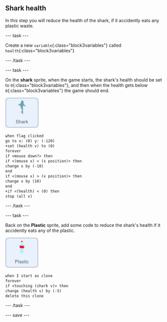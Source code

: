 ## Shark health

In this step you will reduce the health of the shark, if it accidently eats any plastic waste.

--- task ---

Create a new `variable`{:class="block3variables"} called `health`{:class="block3variables"}

--- /task ---

--- task ---

On the **shark** sprite, when the game starts, the shark's health should be set to `0`{:class="block3variables"}, and then when the health gets below `0`{:class="block3variables"} the game should end.

![shark sprite](images/shark-sprite.png)

```blocks3
when flag clicked
go to x: (0) y: (-120)
+set (health v) to (0)
forever
if <mouse down?> then
if <(mouse x) < (x position)> then
change x by (-10)
end
if <(mouse x) > (x position)> then
change x by (10)
end
+if <(health) < (0) then
stop (all v)
```

--- /task ---

--- task ---

Back on the **Plastic** sprite, add some code to reduce the shark's health if it accidently eats any of the plastic.

![plastic sprite](images/plastic-sprite.png)

```blocks
when I start as clone
forever
if <touching (shark v)> then
change (health v) by (-5)
delete this clone
```
--- /task ---

--- save ---
